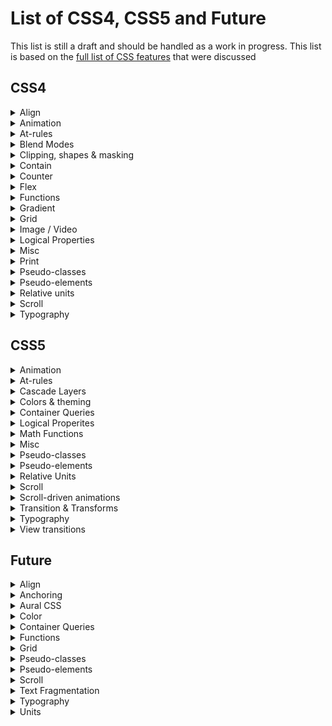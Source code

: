 # List of CSS4, CSS5 and Future

This list is still a draft and should be handled as a work in progress.
This list is based on
the [full list of CSS features](https://docs.google.com/spreadsheets/d/1_zDofLl3nJiNAV2Cn1x-59f4NFE_p-y5_IYjIzKNK6k/edit#gid=0)
that were discussed

## CSS4

<details>
  <summary>Align</summary>

| Feature                                                                            | Notes |
|-------------------------------------------------------------------------------------|-------|
| [align-content](https://developer.mozilla.org/en-US/docs/Web/CSS/align-content)     |       |
| [align-items](https://developer.mozilla.org/en-US/docs/Web/CSS/align-items)         |       |
| [align-self](https://developer.mozilla.org/en-US/docs/Web/CSS/align-self)           |       |
| [gap](https://developer.mozilla.org/en-US/docs/Web/CSS/gap)                         |       |
| [justify-content](https://developer.mozilla.org/en-US/docs/Web/CSS/justify-content) |       |
| [justify-items](https://developer.mozilla.org/en-US/docs/Web/CSS/justify-items)     |       |
| [justify-self](https://developer.mozilla.org/en-US/docs/Web/CSS/justify-self)       |       |
| [order](https://developer.mozilla.org/en-US/docs/Web/CSS/order)                     |       |
| [place-content](https://developer.mozilla.org/en-US/docs/Web/CSS/place-content)     |       |
| [place-items](https://developer.mozilla.org/en-US/docs/Web/CSS/place-items)         |       |
| [place-self](https://developer.mozilla.org/en-US/docs/Web/CSS/place-self)           |       |
| [row-gap](https://developer.mozilla.org/en-US/docs/Web/CSS/row-gap)                 |       |

</details>

<details>
  <summary>Animation</summary>

| Feature                                                                        | Notes       |
|---------------------------------------------------------------------------------|-------------|
| Animate grid tracks                                                             | CSS feature |
| [offset](https://developer.mozilla.org/en-US/docs/Web/CSS/offset)               |             |
| [ray()](https://developer.mozilla.org/en-US/docs/Web/CSS/ray)                   |             |
| [transform-box](https://developer.mozilla.org/en-US/docs/Web/CSS/transform-box) |             |
| [will-change](https://developer.mozilla.org/en-US/docs/Web/CSS/will-change)     |             |

</details>

<details>
  <summary>At-rules</summary>

| Feature                                                                                    | Notes |
|---------------------------------------------------------------------------------------------|-------|
| [@forced-colors](https://developer.mozilla.org/en-US/docs/Web/CSS/@media/forced-colors)     |       |
| @media range-syntax                                                                         |       |
| [@supports](https://developer.mozilla.org/en-US/docs/Web/CSS/@supports)                     |       |
| [forced-color-adjust](https://developer.mozilla.org/en-US/docs/Web/CSS/forced-color-adjust) |       |

</details>

<details>
  <summary>Blend Modes</summary>

| Feature                                                                | Notes |
|-------------------------------------------------------------------------|-------|
| [isolation](https://developer.mozilla.org/en-US/docs/Web/CSS/isolation) |       |

</details>

<details>
  <summary>Clipping, shapes & masking</summary>

| Feature                                                                                        | Notes |
|-------------------------------------------------------------------------------------------------|-------|
| [circle()](https://developer.mozilla.org/en-US/docs/Web/CSS/basic-shape/circle)                 |       |
| [clip-path](https://developer.mozilla.org/en-US/docs/Web/CSS/clip-path)                         |       |
| [ellipse()](https://developer.mozilla.org/en-US/docs/Web/CSS/basic-shape/ellipse)               |       |
| [mask-mode](https://developer.mozilla.org/en-US/docs/Web/CSS/mask-mode)                         |       |
| [shape-image-threshold](https://developer.mozilla.org/en-US/docs/Web/CSS/shape-image-threshold) |       |
| [shape-margin](https://developer.mozilla.org/en-US/docs/Web/CSS/shape-margin)                   |       |
| [shape-outside](https://developer.mozilla.org/en-US/docs/Web/CSS/shape-outside)                 |       |

</details>

<details>
  <summary>Contain</summary>

| Feature                                                            | Notes |
|---------------------------------------------------------------------|-------|
| [contain](https://developer.mozilla.org/en-US/docs/Web/CSS/contain) |       |

</details>

<details>
  <summary>Counter</summary>

| Feature                                                                                              | Notes |
|-------------------------------------------------------------------------------------------------------|-------|
| [@counter-style](https://developer.mozilla.org/en-US/docs/Web/CSS/@counter-style)                     |       |
| [counter-set](https://developer.mozilla.org/en-US/docs/Web/CSS/counter-set)                           |       |
| [fallback (@counter-style)](https://developer.mozilla.org/en-US/docs/Web/CSS/@counter-style/fallback) |       |
| [suffix (@counter-style)](https://developer.mozilla.org/en-US/docs/Web/CSS/@counter-style/suffix)     |       |
| [symbols (@counter-style)](https://developer.mozilla.org/en-US/docs/Web/CSS/@counter-style/symbols)   |       |
| [symbols()](https://developer.mozilla.org/en-US/docs/Web/CSS/symbols)                                 |       |
| [system (@counter-style)](https://developer.mozilla.org/en-US/docs/Web/CSS/@counter-style/system)     |       |

</details>

<details>
  <summary>Flex</summary>

| Feature                                                                          | Notes |
|-----------------------------------------------------------------------------------|-------|
| [flex](https://developer.mozilla.org/en-US/docs/Web/CSS/flex)                     |       |
| flex_value#fr                                                                     |       |
| [flex-basis](https://developer.mozilla.org/en-US/docs/Web/CSS/flex-basis)         |       |
| [flex-direction](https://developer.mozilla.org/en-US/docs/Web/CSS/flex-direction) |       |
| [flex-flow](https://developer.mozilla.org/en-US/docs/Web/CSS/flex-flow)           |       |
| [flex-grow](https://developer.mozilla.org/en-US/docs/Web/CSS/flex-grow)           |       |
| [flex-shrink](https://developer.mozilla.org/en-US/docs/Web/CSS/flex-shrink)       |       |
| [flex-wrap](https://developer.mozilla.org/en-US/docs/Web/CSS/flex-wrap)           |       |

</details>

<details>
  <summary>Functions</summary>

| Feature                                                                               | Notes |
|----------------------------------------------------------------------------------------|-------|
| [clamp()](https://developer.mozilla.org/en-US/docs/Web/CSS/clamp)                      |       |
| [env()](https://developer.mozilla.org/en-US/docs/Web/CSS/env)                          |       |
| [fit-content](https://developer.mozilla.org/en-US/docs/Web/CSS/fit-content)            |       |
| [fit-content()](https://developer.mozilla.org/en-US/docs/Web/CSS/fit-content_function) |       |
| [max()](https://developer.mozilla.org/en-US/docs/Web/CSS/max)                          |       |
| [min()](https://developer.mozilla.org/en-US/docs/Web/CSS/min)                          |       |
| [minmax()](https://developer.mozilla.org/en-US/docs/Web/CSS/minmax)                    |       |
| [repeat()](https://developer.mozilla.org/en-US/docs/Web/CSS/repeat)                    |       |
| [var(), --*](https://developer.mozilla.org/en-US/docs/Web/CSS/var)                     |       |

</details>

<details>
  <summary>Gradient</summary>

| Feature                                                                                     | Notes |
|----------------------------------------------------------------------------------------------|-------|
| [conic-gradient()](https://developer.mozilla.org/en-US/docs/Web/CSS/gradient/conic-gradient) |       |

</details>

<details>
  <summary>Grid</summary>

| Feature                                                                                        | Notes |
|-------------------------------------------------------------------------------------------------|-------|
| [grid](https://developer.mozilla.org/en-US/docs/Web/CSS/grid)                                   |       |
| [grid-area](https://developer.mozilla.org/en-US/docs/Web/CSS/grid-area)                         |       |
| [grid-auto-columns](https://developer.mozilla.org/en-US/docs/Web/CSS/grid-auto-columns)         |       |
| [grid-auto-flow](https://developer.mozilla.org/en-US/docs/Web/CSS/grid-auto-flow)               |       |
| [grid-auto-rows](https://developer.mozilla.org/en-US/docs/Web/CSS/grid-auto-rows)               |       |
| [grid-column](https://developer.mozilla.org/en-US/docs/Web/CSS/grid-column)                     |       |
| [grid-column-end](https://developer.mozilla.org/en-US/docs/Web/CSS/grid-column-end)             |       |
| [grid-column-start](https://developer.mozilla.org/en-US/docs/Web/CSS/grid-column-start)         |       |
| [grid-row](https://developer.mozilla.org/en-US/docs/Web/CSS/grid-row)                           |       |
| [grid-row-end](https://developer.mozilla.org/en-US/docs/Web/CSS/grid-row-end)                   |       |
| [grid-row-start](https://developer.mozilla.org/en-US/docs/Web/CSS/grid-row-start)               |       |
| [grid-template](https://developer.mozilla.org/en-US/docs/Web/CSS/grid-template)                 |       |
| [grid-template-areas](https://developer.mozilla.org/en-US/docs/Web/CSS/grid-template-areas)     |       |
| [grid-template-columns](https://developer.mozilla.org/en-US/docs/Web/CSS/grid-template-columns) |       |
| [grid-template-rows](https://developer.mozilla.org/en-US/docs/Web/CSS/grid-template-rows)       |       |
| [Subgrid](https://developer.mozilla.org/en-US/docs/Web/CSS/CSS_grid_layout/Subgrid) |       |

</details>

<details>
  <summary>Image / Video</summary>

| Feature                                                                               | Notes |
|----------------------------------------------------------------------------------------|-------|
| [aspect-ratio](https://developer.mozilla.org/en-US/docs/Web/CSS/aspect-ratio)          |       |
| [cross-fade()](https://developer.mozilla.org/en-US/docs/Web/CSS/cross-fade)            |       |
| [image-orientation](https://developer.mozilla.org/en-US/docs/Web/CSS/image-orientation) |       |
| [image-resolution](https://developer.mozilla.org/en-US/docs/Web/CSS/image-resolution)  |       |
| [image-set()](https://developer.mozilla.org/en-US/docs/Web/CSS/image/image-set)        |       |

</details>

<details>
  <summary>Logical Properties</summary>

| Feature                                                                                                  | Notes       |
|-----------------------------------------------------------------------------------------------------------|-------------|
| [block-size](https://developer.mozilla.org/en-US/docs/Web/CSS/block-size)                                 |             |
| [border-block](https://developer.mozilla.org/en-US/docs/Web/CSS/border-block)                             |             |
| [border-block-color](https://developer.mozilla.org/en-US/docs/Web/CSS/border-block-color)                 |             |
| [border-block-end](https://developer.mozilla.org/en-US/docs/Web/CSS/border-block-end)                     |             |
| [border-block-end-color](https://developer.mozilla.org/en-US/docs/Web/CSS/border-block-end-color)         |             |
| [border-block-end-style](https://developer.mozilla.org/en-US/docs/Web/CSS/border-block-end-style)         |             |
| [border-block-end-width](https://developer.mozilla.org/en-US/docs/Web/CSS/border-block-end-width)         |             |
| [border-block-start](https://developer.mozilla.org/en-US/docs/Web/CSS/border-block-start)                 |             |
| [border-block-start-color](https://developer.mozilla.org/en-US/docs/Web/CSS/border-block-start-color)     |             |
| [border-block-start-style](https://developer.mozilla.org/en-US/docs/Web/CSS/border-block-start-style)     |             |
| [border-block-start-width](https://developer.mozilla.org/en-US/docs/Web/CSS/border-block-start-width)     |             |
| [border-block-style](https://developer.mozilla.org/en-US/docs/Web/CSS/border-block-style)                 |             |
| [border-block-width](https://developer.mozilla.org/en-US/docs/Web/CSS/border-block-width)                 |             |
| [border-end-end-radius](https://developer.mozilla.org/en-US/docs/Web/CSS/border-end-end-radius)           |             |
| [border-end-start-radius](https://developer.mozilla.org/en-US/docs/Web/CSS/border-end-start-radius)       |             |
| [border-inline](https://developer.mozilla.org/en-US/docs/Web/CSS/border-inline)                           |             |
| [border-inline-color](https://developer.mozilla.org/en-US/docs/Web/CSS/border-inline-color)               |             |
| [border-inline-end](https://developer.mozilla.org/en-US/docs/Web/CSS/border-inline-end)                   |             |
| [border-inline-end-color](https://developer.mozilla.org/en-US/docs/Web/CSS/border-inline-end-color)       |             |
| [border-inline-end-style](https://developer.mozilla.org/en-US/docs/Web/CSS/border-inline-end-style)       |             |
| [border-inline-end-width](https://developer.mozilla.org/en-US/docs/Web/CSS/border-inline-end-width)       |             |
| [border-inline-start](https://developer.mozilla.org/en-US/docs/Web/CSS/border-inline-start)               |             |
| [border-inline-start-color](https://developer.mozilla.org/en-US/docs/Web/CSS/border-inline-start-color)   |             |
| [border-inline-start-style](https://developer.mozilla.org/en-US/docs/Web/CSS/border-inline-start-style)   |             |
| [border-inline-start-width](https://developer.mozilla.org/en-US/docs/Web/CSS/border-inline-start-width)   |             |
| [border-inline-style](https://developer.mozilla.org/en-US/docs/Web/CSS/border-inline-style)               |             |
| [border-inline-width](https://developer.mozilla.org/en-US/docs/Web/CSS/border-inline-width)               |             |
| [border-start-end-radius](https://developer.mozilla.org/en-US/docs/Web/CSS/border-start-end-radius)       |             |
| [border-start-start-radius](https://developer.mozilla.org/en-US/docs/Web/CSS/border-start-start-radius)   |             |
| [float](https://developer.mozilla.org/en-US/docs/Web/CSS/float)                                           | start / end |
| [inline-size](https://developer.mozilla.org/en-US/docs/Web/CSS/inline-size)                               |             |
| [margin-block](https://developer.mozilla.org/en-US/docs/Web/CSS/margin-block)                             |             |
| [margin-block-end](https://developer.mozilla.org/en-US/docs/Web/CSS/margin-block-end)                     |             |
| [margin-block-start](https://developer.mozilla.org/en-US/docs/Web/CSS/margin-block-start)                 |             |
| [margin-inline](https://developer.mozilla.org/en-US/docs/Web/CSS/margin-inline)                           |             |
| [margin-inline-end](https://developer.mozilla.org/en-US/docs/Web/CSS/margin-inline-end)                   |             |
| [margin-inline-start](https://developer.mozilla.org/en-US/docs/Web/CSS/margin-inline-start)               |             |
| [max-block-size](https://developer.mozilla.org/en-US/docs/Web/CSS/max-block-size)                         |             |
| [max-inline-size](https://developer.mozilla.org/en-US/docs/Web/CSS/max-inline-size)                       |             |
| [min-block-size](https://developer.mozilla.org/en-US/docs/Web/CSS/min-block-size)                         |             |
| [min-inline-size](https://developer.mozilla.org/en-US/docs/Web/CSS/min-inline-size)                       |             |
| [overflow-block](https://developer.mozilla.org/en-US/docs/Web/CSS/overflow-block)                         |             |
| [overflow-inline](https://developer.mozilla.org/en-US/docs/Web/CSS/overflow-inline)                       |             |
| [overscroll-behavior-block](https://developer.mozilla.org/en-US/docs/Web/CSS/overscroll-behavior-block)   |             |
| [overscroll-behavior-inline](https://developer.mozilla.org/en-US/docs/Web/CSS/overscroll-behavior-inline) |             |
| [padding-block](https://developer.mozilla.org/en-US/docs/Web/CSS/padding-block)                           |             |
| [padding-block-end](https://developer.mozilla.org/en-US/docs/Web/CSS/padding-block-end)                   |             |
| [padding-block-start](https://developer.mozilla.org/en-US/docs/Web/CSS/padding-block-start)               |             |
| [padding-inline](https://developer.mozilla.org/en-US/docs/Web/CSS/padding-inline)                         |             |
| [padding-inline-end](https://developer.mozilla.org/en-US/docs/Web/CSS/padding-inline-end)                 |             |
| [padding-inline-start](https://developer.mozilla.org/en-US/docs/Web/CSS/padding-inline-start)             |             |
| [text-align](https://developer.mozilla.org/en-US/docs/Web/CSS/text-align)                                 | start / end |
| [writing-mode](https://developer.mozilla.org/en-US/docs/Web/CSS/writing-mode)                             |             |

</details>

<details>
  <summary>Misc</summary>

| Feature                                                                      | Notes |
|-------------------------------------------------------------------------------|-------|
| [all](https://developer.mozilla.org/en-US/docs/Web/CSS/all)                   |       |
| caret                                                                         |       |
| [caret-color](https://developer.mozilla.org/en-US/docs/Web/CSS/caret-color)   |       |
| caret-shape                                                                   |       |
| [touch-action](https://developer.mozilla.org/en-US/docs/Web/CSS/touch-action) |       |
| [unset](https://developer.mozilla.org/en-US/docs/Web/CSS/unset)               |       |
| [user-select](https://developer.mozilla.org/en-US/docs/Web/CSS/user-select)   |       |
| [revert](https://developer.mozilla.org/en-US/docs/Web/CSS/revert)             |       |

</details>

<details>
  <summary>Print</summary>

| Feature                                                                                            | Notes |
|-----------------------------------------------------------------------------------------------------|-------|
| [page-orientation (@page)](https://developer.mozilla.org/en-US/docs/Web/CSS/@page/page-orientation) |       |
| [print-color-adjust](https://developer.mozilla.org/en-US/docs/Web/CSS/print-color-adjust)           |       |

</details>

<details>
  <summary>Pseudo-classes</summary>

| Feature                                                                          | Notes |
|-----------------------------------------------------------------------------------|-------|
| [:current](https://developer.mozilla.org/en-US/docs/Web/CSS/:current)             |       |
| [:defined](https://developer.mozilla.org/en-US/docs/Web/CSS/:defined)             |       |
| [:dir](https://developer.mozilla.org/en-US/docs/Web/CSS/:dir)                     |       |
| [:focus-visible](https://developer.mozilla.org/en-US/docs/Web/CSS/:focus-visible) |       |
| [:focus-within](https://developer.mozilla.org/en-US/docs/Web/CSS/:focus-within)   |       |
| [:fullscreen](https://developer.mozilla.org/en-US/docs/Web/CSS/:fullscreen)       |       |
| [:future](https://developer.mozilla.org/en-US/docs/Web/CSS/:future)               |       |
| [:host-context()](https://developer.mozilla.org/en-US/docs/Web/CSS/:host-context) |       |
| [:host()](https://developer.mozilla.org/en-US/docs/Web/CSS/:host_function)        |       |
| [:paused](https://developer.mozilla.org/en-US/docs/Web/CSS/:paused)               |       |
| [:playing](https://developer.mozilla.org/en-US/docs/Web/CSS/:playing)             |       |
| [:user-invalid](https://developer.mozilla.org/en-US/docs/Web/CSS/:user-invalid)   |       |
| [:user-valid](https://developer.mozilla.org/en-US/docs/Web/CSS/:user-valid)       |       |

</details>

<details>
  <summary>Pseudo-elements</summary>

| Feature                                                                      | Notes |
|-------------------------------------------------------------------------------|-------|
| [::backdrop](https://developer.mozilla.org/en-US/docs/Web/CSS/::backdrop)     |       |
| [::cue](https://developer.mozilla.org/en-US/docs/Web/CSS/::cue)               |       |
| [::cue-region](https://developer.mozilla.org/en-US/docs/Web/CSS/::cue-region) |       |
| [::part](https://developer.mozilla.org/en-US/docs/Web/CSS/::part)             |       |
| [::slotted](https://developer.mozilla.org/en-US/docs/Web/CSS/::slotted)       |       |

</details>

<details>
  <summary>Relative units</summary>

| Feature                                                                                                       | Notes |
|----------------------------------------------------------------------------------------------------------------|-------|
| [length#vb](https://developer.mozilla.org/en-US/docs/Web/CSS/length#relative_length_units_based_on_viewport)   |       |
| [length#vh](https://developer.mozilla.org/en-US/docs/Web/CSS/length#relative_length_units_based_on_viewport)   |       |
| [length#vi](https://developer.mozilla.org/en-US/docs/Web/CSS/length#relative_length_units_based_on_viewport)   |       |
| [length#vmax](https://developer.mozilla.org/en-US/docs/Web/CSS/length#relative_length_units_based_on_viewport) |       |
| [length#vmin](https://developer.mozilla.org/en-US/docs/Web/CSS/length#relative_length_units_based_on_viewport) |       |
| [length#vw](https://developer.mozilla.org/en-US/docs/Web/CSS/length#relative_length_units_based_on_viewport)   |       |

</details>

<details>
  <summary>Scroll</summary>

| Feature                                                                                                    | Notes |
|-------------------------------------------------------------------------------------------------------------|-------|
| [overflow-anchor](https://developer.mozilla.org/en-US/docs/Web/CSS/overflow-anchor)                         |       |
| [overscroll-behavior](https://developer.mozilla.org/en-US/docs/Web/CSS/overscroll-behavior)                 |       |
| [overscroll-behavior-x](https://developer.mozilla.org/en-US/docs/Web/CSS/overscroll-behavior-x)             |       |
| [overscroll-behavior-y](https://developer.mozilla.org/en-US/docs/Web/CSS/overscroll-behavior-y)             |       |
| [scroll-behavior](https://developer.mozilla.org/en-US/docs/Web/CSS/scroll-behavior)                         |       |
| [scroll-margin](https://developer.mozilla.org/en-US/docs/Web/CSS/scroll-margin)                             |       |
| [scroll-margin-block](https://developer.mozilla.org/en-US/docs/Web/CSS/scroll-margin-block)                 |       |
| [scroll-margin-block-end](https://developer.mozilla.org/en-US/docs/Web/CSS/scroll-margin-block-end)         |       |
| [scroll-margin-block-start](https://developer.mozilla.org/en-US/docs/Web/CSS/scroll-margin-block-start)     |       |
| [scroll-margin-bottom](https://developer.mozilla.org/en-US/docs/Web/CSS/scroll-margin-bottom)               |       |
| [scroll-margin-inline](https://developer.mozilla.org/en-US/docs/Web/CSS/scroll-margin-inline)               |       |
| [scroll-margin-inline-end](https://developer.mozilla.org/en-US/docs/Web/CSS/scroll-margin-inline-end)       |       |
| [scroll-margin-inline-start](https://developer.mozilla.org/en-US/docs/Web/CSS/scroll-margin-inline-start)   |       |
| [scroll-margin-left](https://developer.mozilla.org/en-US/docs/Web/CSS/scroll-margin-left)                   |       |
| [scroll-margin-right](https://developer.mozilla.org/en-US/docs/Web/CSS/scroll-margin-right)                 |       |
| [scroll-margin-top](https://developer.mozilla.org/en-US/docs/Web/CSS/scroll-margin-top)                     |       |
| [scroll-padding](https://developer.mozilla.org/en-US/docs/Web/CSS/scroll-padding)                           |       |
| [scroll-padding-block](https://developer.mozilla.org/en-US/docs/Web/CSS/scroll-padding-block)               |       |
| [scroll-padding-block-end](https://developer.mozilla.org/en-US/docs/Web/CSS/scroll-padding-block-end)       |       |
| [scroll-padding-block-start](https://developer.mozilla.org/en-US/docs/Web/CSS/scroll-padding-block-start)   |       |
| [scroll-padding-bottom](https://developer.mozilla.org/en-US/docs/Web/CSS/scroll-padding-bottom)             |       |
| [scroll-padding-inline](https://developer.mozilla.org/en-US/docs/Web/CSS/scroll-padding-inline)             |       |
| [scroll-padding-inline-end](https://developer.mozilla.org/en-US/docs/Web/CSS/scroll-padding-inline-end)     |       |
| [scroll-padding-inline-start](https://developer.mozilla.org/en-US/docs/Web/CSS/scroll-padding-inline-start) |       |
| [scroll-padding-left](https://developer.mozilla.org/en-US/docs/Web/CSS/scroll-padding-left)                 |       |
| [scroll-padding-right](https://developer.mozilla.org/en-US/docs/Web/CSS/scroll-padding-right)               |       |
| [scroll-padding-top](https://developer.mozilla.org/en-US/docs/Web/CSS/scroll-padding-top)                   |       |
| [scroll-snap-align](https://developer.mozilla.org/en-US/docs/Web/CSS/scroll-snap-align)                     |       |
| [scroll-snap-stop](https://developer.mozilla.org/en-US/docs/Web/CSS/scroll-snap-stop)                       |       |
| [scroll-snap-type](https://developer.mozilla.org/en-US/docs/Web/CSS/scroll-snap-type)                       |       |

</details>


<details>
  <summary>Typography</summary>

| Feature                                                                                                                  | Notes |
|---------------------------------------------------------------------------------------------------------------------------|-------|
| @annotation                                                                                                               |       |
| @character-variant                                                                                                        |       |
| [@font-feature-values](https://developer.mozilla.org/en-US/docs/Web/CSS/@font-feature-values)                             |       |
| [@font-palette-values](https://developer.mozilla.org/en-US/docs/Web/CSS/@font-palette-values)                             |       |
| @ornaments                                                                                                                |       |
| @styleset                                                                                                                 |       |
| @stylistic                                                                                                                |       |
| @swash                                                                                                                    |       |
| [-webkit-line-clamp](https://developer.mozilla.org/en-US/docs/Web/CSS/-webkit-line-clamp)                                 |       |
| annotation()                                                                                                              |       |
| [base-palette (@font-palette-values)](https://developer.mozilla.org/en-US/docs/Web/CSS/@font-palette-values/base-palette) |       |
| character-variant()                                                                                                       |       |
| [local()](https://developer.mozilla.org/en-US/docs/Web/CSS/@font-face)                                                    |       |
| [font-family (@font-palette-values)](https://developer.mozilla.org/en-US/docs/Web/CSS/@font-palette-values)               |       |
| [font-optical-sizing](https://developer.mozilla.org/en-US/docs/Web/CSS/font-optical-sizing)                               |       |
| [font-palette](https://developer.mozilla.org/en-US/docs/Web/CSS/font-palette)                                             |       |
| [font-synthesis](https://developer.mozilla.org/en-US/docs/Web/CSS/font-synthesis)                                         |       |
| [font-synthesis-small-caps](https://developer.mozilla.org/en-US/docs/Web/CSS/font-synthesis-small-caps)                   |       |
| [font-synthesis-style](https://developer.mozilla.org/en-US/docs/Web/CSS/font-synthesis-style)                             |       |
| [font-synthesis-weight](https://developer.mozilla.org/en-US/docs/Web/CSS/font-synthesis-weight)                           |       |
| [font-variant](https://developer.mozilla.org/en-US/docs/Web/CSS/font-variant)                                             |       |
| [font-variant (@font-face)](https://developer.mozilla.org/en-US/docs/Web/CSS/@font-face)                                  |       |
| [font-variant-alternates](https://developer.mozilla.org/en-US/docs/Web/CSS/font-variant-alternates)                       |       |
| [font-variant-caps](https://developer.mozilla.org/en-US/docs/Web/CSS/font-variant-caps)                                   |       |
| [font-variant-east-asian](https://developer.mozilla.org/en-US/docs/Web/CSS/font-variant-east-asian)                       |       |
| [font-variant-emoji](https://developer.mozilla.org/en-US/docs/Web/CSS/font-variant-emoji)                                 |       |
| [font-variant-ligatures](https://developer.mozilla.org/en-US/docs/Web/CSS/font-variant-ligatures)                         |       |
| [font-variant-numeric](https://developer.mozilla.org/en-US/docs/Web/CSS/font-variant-numeric)                             |       |
| [font-variant-position](https://developer.mozilla.org/en-US/docs/Web/CSS/font-variant-position)                           |       |
| [font-variation-settings](https://developer.mozilla.org/en-US/docs/Web/CSS/font-variation-settings)                       |       |
| [font-variation-settings (@font-face)](https://developer.mozilla.org/en-US/docs/Web/CSS/@font-face)                       |       |
| [hanging-punctuation](https://developer.mozilla.org/en-US/docs/Web/CSS/hanging-punctuation)                               |       |
| [hyphens](https://developer.mozilla.org/en-US/docs/Web/CSS/hyphens)                                                       |       |
| [line-gap-override (@font-face)](https://developer.mozilla.org/en-US/docs/Web/CSS/@font-face)                             |       |
| styleset()                                                                                                                |       |
| stylistic()                                                                                                               |       |
| swash()                                                                                                                   |       |
| [text-combine-upright](https://developer.mozilla.org/en-US/docs/Web/CSS/text-combine-upright)                             |       |
| [text-decoration-color](https://developer.mozilla.org/en-US/docs/Web/CSS/text-decoration-color)                           |       |
| [text-decoration-line](https://developer.mozilla.org/en-US/docs/Web/CSS/text-decoration-line)                             |       |
| [text-decoration-skip](https://developer.mozilla.org/en-US/docs/Web/CSS/text-decoration-skip)                             |       |
| [text-decoration-skip-ink](https://developer.mozilla.org/en-US/docs/Web/CSS/text-decoration-skip-ink)                     |       |
| [text-decoration-style](https://developer.mozilla.org/en-US/docs/Web/CSS/text-decoration-style)                           |       |
| [text-decoration-thickness](https://developer.mozilla.org/en-US/docs/Web/CSS/text-decoration-thickness)                   |       |
| [text-emphasis](https://developer.mozilla.org/en-US/docs/Web/CSS/text-emphasis)                                           |       |
| [text-emphasis-color](https://developer.mozilla.org/en-US/docs/Web/CSS/text-emphasis-color)                               |       |
| [text-emphasis-position](https://developer.mozilla.org/en-US/docs/Web/CSS/text-emphasis-position)                         |       |
| [text-emphasis-style](https://developer.mozilla.org/en-US/docs/Web/CSS/text-emphasis-style)                               |       |
| [text-orientation](https://developer.mozilla.org/en-US/docs/Web/CSS/text-orientation)                                     |       |
| [text-underline-offset](https://developer.mozilla.org/en-US/docs/Web/CSS/text-underline-offset)                           |       |
| [text-underline-position](https://developer.mozilla.org/en-US/docs/Web/CSS/text-underline-position)                       |       |
| ornaments()                                                                                                               |       |

</details>

## CSS5

<details>
  <summary>Animation</summary>

| Feature                                                                                        | Notes |
|-------------------------------------------------------------------------------------------------|-------|
| [animation-composition](https://developer.mozilla.org/en-US/docs/Web/CSS/animation-composition) |       |
| [offset-anchor](https://developer.mozilla.org/en-US/docs/Web/CSS/offset-anchor)                 |       |
| [offset-distance](https://developer.mozilla.org/en-US/docs/Web/CSS/offset-distance)             |       |
| [offset-path](https://developer.mozilla.org/en-US/docs/Web/CSS/offset-path)                     |       |
| [offset-position](https://developer.mozilla.org/en-US/docs/Web/CSS/offset-position)             |       |
| [offset-rotate](https://developer.mozilla.org/en-US/docs/Web/CSS/offset-rotate)                 |       |

</details>

<details>
  <summary>At-rules</summary>

| Feature                                                                                                                        | Notes |
|---------------------------------------------------------------------------------------------------------------------------------|-------|
| @custom-media                                                                                                                   |       |
| [@layer](https://developer.mozilla.org/en-US/docs/Web/CSS/@layer)                                                               |       |
| [@scope](https://developer.mozilla.org/en-US/docs/Web/CSS/@scope)                                                               |       |
| [@scope :scope](https://developer.mozilla.org/en-US/docs/Web/CSS/:scope)                                                        |       |
| [@starting-style](https://developer.mozilla.org/en-US/docs/Web/CSS/@starting-style)                                             |       |
| [@supports selector()](https://developer.mozilla.org/en-US/docs/Web/CSS/@supports)                                              |       |
| [override-colors (@font-palette-values)](https://developer.mozilla.org/en-US/docs/Web/CSS/@font-palette-values/override-colors) |       |
| [syntax (@property)](https://developer.mozilla.org/en-US/docs/Web/CSS/@property)                                                |       |

</details>

<details>
  <summary>Cascade Layers</summary>

| Feature                                                                      | Notes |
|-------------------------------------------------------------------------------|-------|
| [layer()](https://developer.mozilla.org/en-US/docs/Web/CSS/@layer)            |       |
| [layer() (@import)](https://developer.mozilla.org/en-US/docs/Web/CSS/@layer)  |       |
| [revert-layer](https://developer.mozilla.org/en-US/docs/Web/CSS/revert-layer) |       |

</details>

<details>
  <summary>Colors & theming</summary>

| Feature                                                                                                                                    | Notes |
|---------------------------------------------------------------------------------------------------------------------------------------------|-------|
| [accent-color](https://developer.mozilla.org/en-US/docs/Web/CSS/accent-color)                                                               |       |
| [color-scheme](https://developer.mozilla.org/en-US/docs/Web/CSS/color-scheme)                                                               |       |
| [color-mix()](https://developer.mozilla.org/en-US/docs/Web/CSS/color_value/color-mix)                                                       |       |
| [color() - display-p3, rec2020, a98, prophoto, xyz, xyz-d50, xyz-d65](https://developer.mozilla.org/en-US/docs/Web/CSS/color_value/color)   |       |
| [color(from ...) - relative color syntax](https://developer.mozilla.org/en-US/docs/Web/CSS/color_value/color)                               |       |
| [Hue interpolation (gradients "in" syntax, "hue longer" syntax)](https://developer.mozilla.org/en-US/docs/Web/CSS/hue-interpolation-method) |       |
| [hwb()](https://developer.mozilla.org/en-US/docs/Web/CSS/color_value/hwb)                                                                   |       |
| [oklab()](https://developer.mozilla.org/en-US/docs/Web/CSS/color_value/oklab)                                                               |       |
| [oklch()](https://developer.mozilla.org/en-US/docs/Web/CSS/color_value/oklch)                                                               |       |
| [lab()](https://developer.mozilla.org/en-US/docs/Web/CSS/color_value/lab)                                                                   |       |
| [lch()](https://developer.mozilla.org/en-US/docs/Web/CSS/color_value/lch)                                                                   |       |

</details>

<details>
  <summary>Container Queries</summary>

| Feature                                                                                                                                                   | Notes |
|------------------------------------------------------------------------------------------------------------------------------------------------------------|-------|
| [length#cqw, cqi, cqb, cqh, cqmax, cqmin](https://developer.mozilla.org/en-US/docs/Web/CSS/CSS_containment/Container_queries#container_query_length_units) |       |
| [contain-intrinsic-block-size](https://developer.mozilla.org/en-US/docs/Web/CSS/contain-intrinsic-block-size)                                              |       |
| [contain-intrinsic-height](https://developer.mozilla.org/en-US/docs/Web/CSS/contain-intrinsic-height)                                                      |       |
| [contain-intrinsic-inline-size](https://developer.mozilla.org/en-US/docs/Web/CSS/contain-intrinsic-inline-size)                                            |       |
| [contain-intrinsic-size](https://developer.mozilla.org/en-US/docs/Web/CSS/contain-intrinsic-size)                                                          |       |
| [contain-intrinsic-width](https://developer.mozilla.org/en-US/docs/Web/CSS/contain-intrinsic-width)                                                        |       |
| [container](https://developer.mozilla.org/en-US/docs/Web/CSS/container)                                                                                    |       |
| [container-name](https://developer.mozilla.org/en-US/docs/Web/CSS/container-name)                                                                          |       |
| [container-type](https://developer.mozilla.org/en-US/docs/Web/CSS/container-type)                                                                          |       |

</details>


<details>
  <summary>Logical Properites</summary>

| Feature                                                                                  | Notes |
|-------------------------------------------------------------------------------------------|-------|
| [inset](https://developer.mozilla.org/en-US/docs/Web/CSS/inset)                           |       |
| [inset-block](https://developer.mozilla.org/en-US/docs/Web/CSS/inset-block)               |       |
| [inset-block-end](https://developer.mozilla.org/en-US/docs/Web/CSS/inset-block-end)       |       |
| [inset-block-start](https://developer.mozilla.org/en-US/docs/Web/CSS/inset-block-start)   |       |
| [inset-inline](https://developer.mozilla.org/en-US/docs/Web/CSS/inset-inline)             |       |
| [inset-inline-end](https://developer.mozilla.org/en-US/docs/Web/CSS/inset-inline-end)     |       |
| [inset-inline-start](https://developer.mozilla.org/en-US/docs/Web/CSS/inset-inline-start) |       |

</details>

<details>
  <summary>Math Functions</summary>

| Feature                                                          | Notes |
|-------------------------------------------------------------------|-------|
| [abs()](https://developer.mozilla.org/en-US/docs/Web/CSS/abs)     |       |
| [acos()](https://developer.mozilla.org/en-US/docs/Web/CSS/acos)   |       |
| [asin()](https://developer.mozilla.org/en-US/docs/Web/CSS/asin)   |       |
| [atan()](https://developer.mozilla.org/en-US/docs/Web/CSS/atan)   |       |
| [atan2()](https://developer.mozilla.org/en-US/docs/Web/CSS/atan2) |       |
| [cos()](https://developer.mozilla.org/en-US/docs/Web/CSS/cos)     |       |
| [exp()](https://developer.mozilla.org/en-US/docs/Web/CSS/exp)     |       |
| [hypot()](https://developer.mozilla.org/en-US/docs/Web/CSS/hypot) |       |
| [log()](https://developer.mozilla.org/en-US/docs/Web/CSS/log)     |       |
| [mod()](https://developer.mozilla.org/en-US/docs/Web/CSS/mod)     |       |
| [pow()](https://developer.mozilla.org/en-US/docs/Web/CSS/pow)     |       |
| [rem()](https://developer.mozilla.org/en-US/docs/Web/CSS/rem)     |       |
| [round()](https://developer.mozilla.org/en-US/docs/Web/CSS/round) |       |
| [sin()](https://developer.mozilla.org/en-US/docs/Web/CSS/sin)     |       |
| [sign()](https://developer.mozilla.org/en-US/docs/Web/CSS/sign)   |       |
| [sqrt()](https://developer.mozilla.org/en-US/docs/Web/CSS/sqrt)   |       |
| [tan()](https://developer.mozilla.org/en-US/docs/Web/CSS/tan)     |       |

</details>

<details>
  <summary>Misc</summary>

| Feature                                                                                    | Notes |
|---------------------------------------------------------------------------------------------|-------|
| [Nesting](https://developer.mozilla.org/en-US/docs/Web/CSS/CSS_nesting/Using_CSS_nesting)   |       |

</details>


<details>
  <summary>Pseudo-classes</summary>

| Feature                                                                                                  | Notes |
|-----------------------------------------------------------------------------------------------------------|-------|
| [:has()](https://developer.mozilla.org/en-US/docs/Web/CSS/:has)                                           |       |
| [:is()](https://developer.mozilla.org/en-US/docs/Web/CSS/:is)                                             |       |
| [:nth-child(An+B [of S]?)](https://developer.mozilla.org/en-US/docs/Web/CSS/:nth-child#using_of_selector) |       |
| [:picture-in-picture](https://developer.mozilla.org/en-US/docs/Web/CSS/:picture-in-picture)               |       |
| [:popover-open](https://developer.mozilla.org/en-US/docs/Web/CSS/:popover-open)                           |       |
| [:where()](https://developer.mozilla.org/en-US/docs/Web/CSS/:where)                                       |       |

</details>

<details>
  <summary>Pseudo-elements</summary>

| Feature                                                                              | Notes |
|---------------------------------------------------------------------------------------|-------|
| [::grammar-error](https://developer.mozilla.org/en-US/docs/Web/CSS/::grammar-error)   |       |
| [::marker](https://developer.mozilla.org/en-US/docs/Web/CSS/::marker)                 |       |
| [::spelling-error](https://developer.mozilla.org/en-US/docs/Web/CSS/::spelling-error) |       |

</details>

<details>
  <summary>Relative Units</summary>

| Feature                                                                                                                                   | Notes |
|--------------------------------------------------------------------------------------------------------------------------------------------|-------|
| [Dynamic Viewport Units (dvh, lvh & svh)](https://developer.mozilla.org/en-US/docs/Web/CSS/length#relative_length_units_based_on_viewport) |       |
| [length#cap](https://developer.mozilla.org/en-US/docs/Web/CSS/length#cap)                                                                  |       |
| [length#ex, length#rex](https://developer.mozilla.org/en-US/docs/Web/CSS/length#ex)                                                        |       |
| [length#ic, length#ric](https://developer.mozilla.org/en-US/docs/Web/CSS/length#ic)                                                        |       |
| [length#lh, length#rlh](https://developer.mozilla.org/en-US/docs/Web/CSS/length#lh)                                                        |       |

</details>

<details>
  <summary>Scroll</summary>

| Feature                                                                                      | Notes      |
|-----------------------------------------------------------------------------------------------|------------|
| [content-visibility](https://developer.mozilla.org/en-US/docs/Web/CSS/content-visibility)     |            |
| [overflow](https://developer.mozilla.org/en-US/docs/Web/CSS/overflow)                         | clip value |
| [overflow-clip-margin](https://developer.mozilla.org/en-US/docs/Web/CSS/overflow-clip-margin) |            |
| [scrollbar-color](https://developer.mozilla.org/en-US/docs/Web/CSS/scrollbar-color)           |            |
| [scrollbar-gutter](https://developer.mozilla.org/en-US/docs/Web/CSS/scrollbar-gutter)         |            |
| [scrollbar-width](https://developer.mozilla.org/en-US/docs/Web/CSS/scrollbar-width)           |            |

</details>

<details>
  <summary>Scroll-driven animations</summary>

| Feature                                                                                        | Notes |
|-------------------------------------------------------------------------------------------------|-------|
| [animation-range](https://developer.mozilla.org/en-US/docs/Web/CSS/animation-range)             |       |
| [animation-range-end](https://developer.mozilla.org/en-US/docs/Web/CSS/animation-range-end)     |       |
| [animation-range-start](https://developer.mozilla.org/en-US/docs/Web/CSS/animation-range-start) |       |
| [animation-timeline](https://developer.mozilla.org/en-US/docs/Web/CSS/animation-timeline)       |       |
| [scroll-timeline](https://developer.mozilla.org/en-US/docs/Web/CSS/scroll-timeline)             |       |
| [scroll-timeline-axis](https://developer.mozilla.org/en-US/docs/Web/CSS/scroll-timeline-axis)   |       |
| [scroll-timeline-name](https://developer.mozilla.org/en-US/docs/Web/CSS/scroll-timeline-name)   |       |
| [scroll()](https://developer.mozilla.org/en-US/docs/Web/CSS/animation-timeline/scroll)          |       |
| [timeline-scope](https://developer.mozilla.org/en-US/docs/Web/CSS/timeline-scope)               |       |
| [view-timeline](https://developer.mozilla.org/en-US/docs/Web/CSS/view-timeline)                 |       |
| [view-timeline-axis](https://developer.mozilla.org/en-US/docs/Web/CSS/view-timeline-axis)       |       |
| [view-timeline-inset](https://developer.mozilla.org/en-US/docs/Web/CSS/view-timeline-inset)     |       |
| [view-timeline-name](https://developer.mozilla.org/en-US/docs/Web/CSS/view-timeline-name)       |       |

</details>

<details>
  <summary>Transition & Transforms</summary>

| Feature                                                                                    | Notes |
|---------------------------------------------------------------------------------------------|-------|
| [overlay](https://developer.mozilla.org/en-US/docs/Web/CSS/overlay)                         |       |
| [rotate](https://developer.mozilla.org/en-US/docs/Web/CSS/rotate)                           |       |
| [scale](https://developer.mozilla.org/en-US/docs/Web/CSS/scale)                             |       |
| [transition-behavior](https://developer.mozilla.org/en-US/docs/Web/CSS/transition-behavior) |       |
| [translate](https://developer.mozilla.org/en-US/docs/Web/CSS/translate)                     |       |

</details>

<details>
  <summary>Typography</summary>

| Feature                                                                                                      | Notes            |
|---------------------------------------------------------------------------------------------------------------|------------------|
| [ascent-override (@font-face)](https://developer.mozilla.org/en-US/docs/Web/CSS/@font-face/ascent-override)   |                  |
| [descent-override (@font-face)](https://developer.mozilla.org/en-US/docs/Web/CSS/@font-face/descent-override) |                  |
| [font-size-adjust](https://developer.mozilla.org/en-US/docs/Web/CSS/font-size-adjust)                         |                  |
| [font-synthesis-position](https://developer.mozilla.org/en-US/docs/Web/CSS/font-synthesis-position)           |                  |
| [hyphenate-character](https://developer.mozilla.org/en-US/docs/Web/CSS/hyphenate-character)                   |                  |
| [hyphenate-limit-chars](https://developer.mozilla.org/en-US/docs/Web/CSS/hyphenate-limit-chars)               |                  |
| [initial-letter](https://developer.mozilla.org/en-US/docs/Web/CSS/initial-letter)                             |                  |
| [initial-letter-align](https://developer.mozilla.org/en-US/docs/Web/CSS/initial-letter-align)                 |                  |
| text-box-trim                                                                                                 |                  |
| text-box-edge                                                                                                 |                  |
| [text-wrap](https://developer.mozilla.org/en-US/docs/Web/CSS/text-wrap)                                       | balance / pretty |

</details>

<details>
  <summary>View transitions</summary>

| Feature                                                                                                      | Notes |
|---------------------------------------------------------------------------------------------------------------|-------|
| [::view-transition](https://developer.mozilla.org/en-US/docs/Web/CSS/::view-transition)                       |       |
| [::view-transition-group](https://developer.mozilla.org/en-US/docs/Web/CSS/::view-transition-group)           |       |
| [::view-transition-image-pair](https://developer.mozilla.org/en-US/docs/Web/CSS/::view-transition-image-pair) |       |
| [::view-transition-new](https://developer.mozilla.org/en-US/docs/Web/CSS/::view-transition-new)               |       |
| [::view-transition-old](https://developer.mozilla.org/en-US/docs/Web/CSS/::view-transition-old)               |       |
| @view-transition                                                                                              |       |
| view-transition-class                                                                                         |       |
| [view-transition-name](https://developer.mozilla.org/en-US/docs/Web/CSS/view-transition-name)                 |       |
| view-transition-type                                                                                          |       |

</details>

## Future

<details>
  <summary>Align</summary>

| Feature                                                                          | Notes |
|-----------------------------------------------------------------------------------|-------|
| [align-tracks](https://developer.mozilla.org/en-US/docs/Web/CSS/align-tracks)     |       |
| [justify-tracks](https://developer.mozilla.org/en-US/docs/Web/CSS/justify-tracks) |       |

</details>

<details>
  <summary>Anchoring</summary>

| Feature | Notes |
|----------|-------|
| anchor() |       |

</details>


<details>
  <summary>Aural CSS</summary>

| Feature                                                                                              | Notes |
|-------------------------------------------------------------------------------------------------------|-------|
| [speak-as (@counter-style)](https://developer.mozilla.org/en-US/docs/Web/CSS/@counter-style/speak-as) |       |

</details>

<details>
  <summary>Color</summary>

| Feature                                                                                        | Notes |
|-------------------------------------------------------------------------------------------------|-------|
| [contrast-color()](https://developer.mozilla.org/en-US/docs/Web/CSS/color_value/color-contrast) |       |

</details>

<details>
<summary>Container Queries</summary>

| Feature                                                                                             | Notes |
|------------------------------------------------------------------------------------------------------|-------|
| [Style queries](https://developer.mozilla.org/en-US/docs/Web/CSS/@container#container_style_queries) |       |

</details>

<details>
  <summary>Functions</summary>

| Feature                                                                | Notes |
|-------------------------------------------------------------------------|-------|
| [element()](https://developer.mozilla.org/en-US/docs/Web/CSS/element)   |       |
| [image()](https://developer.mozilla.org/en-US/docs/Web/CSS/image/image) |       |

</details>

<details>
  <summary>Grid</summary>

| Feature                                                                                | Notes |
|-----------------------------------------------------------------------------------------|-------|
| [masonry-auto-flow](https://developer.mozilla.org/en-US/docs/Web/CSS/masonry-auto-flow) |       |

</details>

<details>
  <summary>Pseudo-classes</summary>

| Feature                                                                          | Notes |
|-----------------------------------------------------------------------------------|-------|
| [:modal](https://developer.mozilla.org/en-US/docs/Web/CSS/:modal)                 |       |
| [:target-within](https://developer.mozilla.org/en-US/docs/Web/CSS/:target-within) |       |
| :top-layer                                                                        |       |

</details>

<details>
  <summary>Pseudo-elements</summary>

| Feature                                                                        | Notes |
|---------------------------------------------------------------------------------|-------|
| [::target-text](https://developer.mozilla.org/en-US/docs/Web/CSS/::target-text) |       |

</details>
<details>
  <summary>Scroll</summary>

| Feature      | Notes |
|---------------|-------|
| target-text() |       |

</details>

<details>
  <summary>Text Fragmentation</summary>

| Feature                                                            | Notes |
|---------------------------------------------------------------------|-------|
| [orphans](https://developer.mozilla.org/en-US/docs/Web/CSS/orphans) |       |

</details>

<details>
  <summary>Typography</summary>

| Feature                                                                                      | Notes                        |
|-----------------------------------------------------------------------------------------------|------------------------------|
| [line-clamp](https://developer.mozilla.org/en-US/docs/Web/CSS/-webkit-line-clamp)             | Currently -webkit-line-clamp |
| [line-height-step](https://developer.mozilla.org/en-US/docs/Web/CSS/line-height-step)         |                              |
| [margin-trim](https://developer.mozilla.org/en-US/docs/Web/CSS/margin-trim)                   |                              |
| [text-size-adjust](https://developer.mozilla.org/en-US/docs/Web/CSS/text-size-adjust)         |                              |
| [white-space-collapse](https://developer.mozilla.org/en-US/docs/Web/CSS/white-space-collapse) |                              |
| white-space-trim                                                                              |                              |

</details>

<details>
  <summary>Units</summary>

| Feature                                                                   | Notes |
|----------------------------------------------------------------------------|-------|
| [frequency#Hz](https://developer.mozilla.org/en-US/docs/Web/CSS/frequency) |       |

</details>



